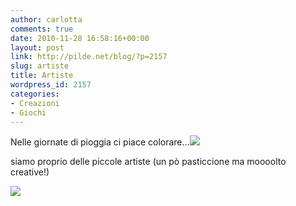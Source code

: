 ```yaml
---
author: carlotta
comments: true
date: 2010-11-28 16:58:16+00:00
layout: post
link: http://pilde.net/blog/?p=2157
slug: artiste
title: Artiste
wordpress_id: 2157
categories:
- Creazioni
- Giochi
---
```


Nelle giornate di pioggia ci piace colorare...![](http://pilde.net/blog/wp-content/uploads/2010/12/cuginette.jpg)




siamo proprio delle piccole artiste (un pò pasticcione ma moooolto creative!)




![](http://pilde.net/blog/wp-content/uploads/2010/12/piccola_artista.jpg)



